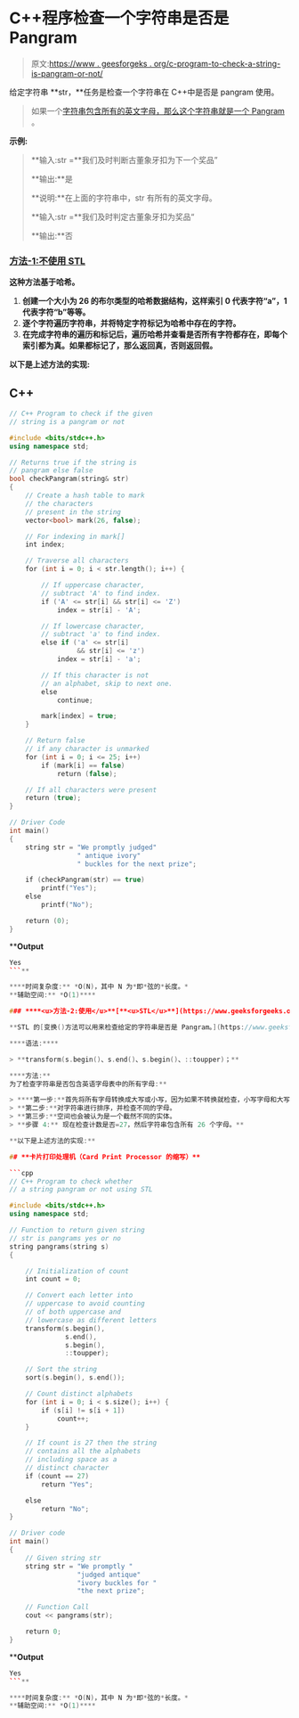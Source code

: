 # C++程序检查一个字符串是否是 Pangram

> 原文:[https://www . geesforgeks . org/c-program-to-check-a-string-is-pangram-or-not/](https://www.geeksforgeeks.org/c-program-to-check-whether-a-string-is-a-pangram-or-not/)

给定字符串 **str，**任务是检查一个字符串在 C++中是否是 pangram 使用。

> 如果一个[字符串包含所有的英文字母，那么这个字符串就是一个 Pangram](https://www.geeksforgeeks.org/pangram-checking/) 。

**示例:**

> **输入:str =**我们及时判断古董象牙扣为下一个奖品”
> 
> **输出:**是
> 
> **说明:**在上面的字符串中，str 有所有的英文字母。
> 
> **输入:str =**我们及时判定古董象牙扣为奖品“
> 
> **输出:**否

### ****<u>方法-1:不使用 STL</u>****

**这种方法基于哈希。**

1.  **创建一个大小为 26 的布尔类型的哈希数据结构，这样索引 0 代表字符“a”，1 代表字符“b”等等。**
2.  **逐个字符遍历字符串，并将特定字符标记为哈希中存在的字符。**
3.  **在完成字符串的遍历和标记后，遍历哈希并查看是否所有字符都存在，即每个索引都为真。如果都标记了，那么返回真，否则返回假。**

**以下是上述方法的实现:**

## **C++**

```cpp
// C++ Program to check if the given
// string is a pangram or not

#include <bits/stdc++.h>
using namespace std;

// Returns true if the string is
// pangram else false
bool checkPangram(string& str)
{
    // Create a hash table to mark
    // the characters
    // present in the string
    vector<bool> mark(26, false);

    // For indexing in mark[]
    int index;

    // Traverse all characters
    for (int i = 0; i < str.length(); i++) {

        // If uppercase character,
        // subtract 'A' to find index.
        if ('A' <= str[i] && str[i] <= 'Z')
            index = str[i] - 'A';

        // If lowercase character,
        // subtract 'a' to find index.
        else if ('a' <= str[i]
                 && str[i] <= 'z')
            index = str[i] - 'a';

        // If this character is not
        // an alphabet, skip to next one.
        else
            continue;

        mark[index] = true;
    }

    // Return false
    // if any character is unmarked
    for (int i = 0; i <= 25; i++)
        if (mark[i] == false)
            return (false);

    // If all characters were present
    return (true);
}

// Driver Code
int main()
{
    string str = "We promptly judged"
                 " antique ivory"
                 " buckles for the next prize";

    if (checkPangram(str) == true)
        printf("Yes");
    else
        printf("No");

    return (0);
}
```

****Output**

```cpp
Yes
```** 

****时间复杂度:** *O(N)，其中 N 为*即*弦的*长度。*
**辅助空间:** *O(1)****

### ****<u>方法-2:使用</u>**[**<u>STL</u>**](https://www.geeksforgeeks.org/the-c-standard-template-library-stl/)**

**STL 的[变换()方法可以用来检查给定的字符串是否是 Pangram。](https://www.geeksforgeeks.org/transform-c-stl-perform-operation-elements/)**

****语法:****

> **transform(s.begin()、s.end()、s.begin()、::toupper)；**

****方法:**
为了检查字符串是否包含英语字母表中的所有字母:**

> ****第一步:**首先将所有字母转换成大写或小写，因为如果不转换就检查，小写字母和大写字母会被认为是不同的字母。
> **第二步:**对字符串进行排序，并检查不同的字母。
> **第三步:**空间也会被认为是一个截然不同的实体。
> **步骤 4:** 现在检查计数是否=27，然后字符串包含所有 26 个字母。**

**以下是上述方法的实现:**

## **卡片打印处理机（Card Print Processor 的缩写）**

```cpp
// C++ Program to check whether
// a string pangram or not using STL

#include <bits/stdc++.h>
using namespace std;

// Function to return given string
// str is pangrams yes or no
string pangrams(string s)
{

    // Initialization of count
    int count = 0;

    // Convert each letter into
    // uppercase to avoid counting
    // of both uppercase and
    // lowercase as different letters
    transform(s.begin(),
              s.end(),
              s.begin(),
              ::toupper);

    // Sort the string
    sort(s.begin(), s.end());

    // Count distinct alphabets
    for (int i = 0; i < s.size(); i++) {
        if (s[i] != s[i + 1])
            count++;
    }

    // If count is 27 then the string
    // contains all the alphabets
    // including space as a
    // distinct character
    if (count == 27)
        return "Yes";

    else
        return "No";
}

// Driver code
int main()
{
    // Given string str
    string str = "We promptly "
                 "judged antique"
                 "ivory buckles for "
                 "the next prize";

    // Function Call
    cout << pangrams(str);

    return 0;
}
```

****Output**

```cpp
Yes
```** 

****时间复杂度:** *O(N)，其中 N 为*即*弦的*长度。*
**辅助空间:** *O(1)****